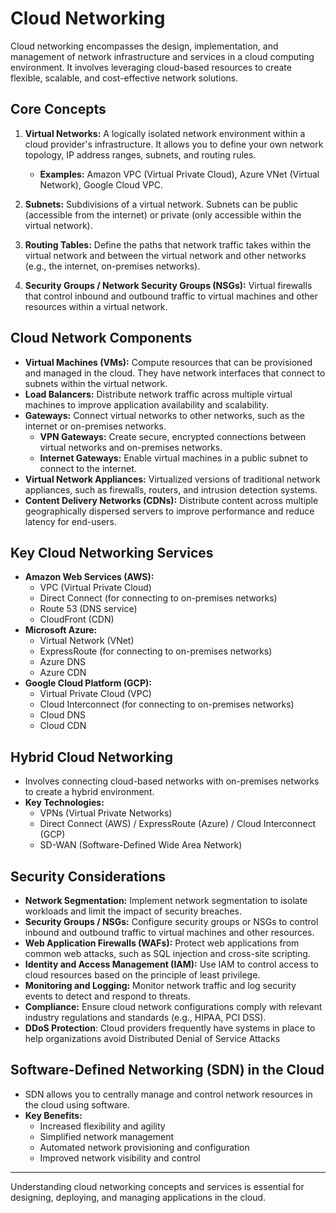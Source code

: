 # Cloud Networking

Cloud networking encompasses the design, implementation, and management of network infrastructure and services in a cloud computing environment. It involves leveraging cloud-based resources to create flexible, scalable, and cost-effective network solutions.

## Core Concepts

1.  **Virtual Networks:** A logically isolated network environment within a cloud provider's infrastructure. It allows you to define your own network topology, IP address ranges, subnets, and routing rules.

    - **Examples:** Amazon VPC (Virtual Private Cloud), Azure VNet (Virtual Network), Google Cloud VPC.

2.  **Subnets:** Subdivisions of a virtual network. Subnets can be public (accessible from the internet) or private (only accessible within the virtual network).
3.  **Routing Tables:** Define the paths that network traffic takes within the virtual network and between the virtual network and other networks (e.g., the internet, on-premises networks).
4.  **Security Groups / Network Security Groups (NSGs):** Virtual firewalls that control inbound and outbound traffic to virtual machines and other resources within a virtual network.

## Cloud Network Components

- **Virtual Machines (VMs):** Compute resources that can be provisioned and managed in the cloud. They have network interfaces that connect to subnets within the virtual network.
- **Load Balancers:** Distribute network traffic across multiple virtual machines to improve application availability and scalability.
- **Gateways:** Connect virtual networks to other networks, such as the internet or on-premises networks.
  - **VPN Gateways:** Create secure, encrypted connections between virtual networks and on-premises networks.
  - **Internet Gateways:** Enable virtual machines in a public subnet to connect to the internet.
- **Virtual Network Appliances:** Virtualized versions of traditional network appliances, such as firewalls, routers, and intrusion detection systems.
- **Content Delivery Networks (CDNs):** Distribute content across multiple geographically dispersed servers to improve performance and reduce latency for end-users.

## Key Cloud Networking Services

- **Amazon Web Services (AWS):**
  - VPC (Virtual Private Cloud)
  - Direct Connect (for connecting to on-premises networks)
  - Route 53 (DNS service)
  - CloudFront (CDN)
- **Microsoft Azure:**
  - Virtual Network (VNet)
  - ExpressRoute (for connecting to on-premises networks)
  - Azure DNS
  - Azure CDN
- **Google Cloud Platform (GCP):**
  - Virtual Private Cloud (VPC)
  - Cloud Interconnect (for connecting to on-premises networks)
  - Cloud DNS
  - Cloud CDN

## Hybrid Cloud Networking

- Involves connecting cloud-based networks with on-premises networks to create a hybrid environment.
- **Key Technologies:**
  - VPNs (Virtual Private Networks)
  - Direct Connect (AWS) / ExpressRoute (Azure) / Cloud Interconnect (GCP)
  - SD-WAN (Software-Defined Wide Area Network)

## Security Considerations

- **Network Segmentation:** Implement network segmentation to isolate workloads and limit the impact of security breaches.
- **Security Groups / NSGs:** Configure security groups or NSGs to control inbound and outbound traffic to virtual machines and other resources.
- **Web Application Firewalls (WAFs):** Protect web applications from common web attacks, such as SQL injection and cross-site scripting.
- **Identity and Access Management (IAM):** Use IAM to control access to cloud resources based on the principle of least privilege.
- **Monitoring and Logging:** Monitor network traffic and log security events to detect and respond to threats.
- **Compliance:** Ensure cloud network configurations comply with relevant industry regulations and standards (e.g., HIPAA, PCI DSS).
- **DDoS Protection**: Cloud providers frequently have systems in place to help organizations avoid Distributed Denial of Service Attacks

## Software-Defined Networking (SDN) in the Cloud

- SDN allows you to centrally manage and control network resources in the cloud using software.
- **Key Benefits:**
  - Increased flexibility and agility
  - Simplified network management
  - Automated network provisioning and configuration
  - Improved network visibility and control

---

Understanding cloud networking concepts and services is essential for designing, deploying, and managing applications in the cloud.
